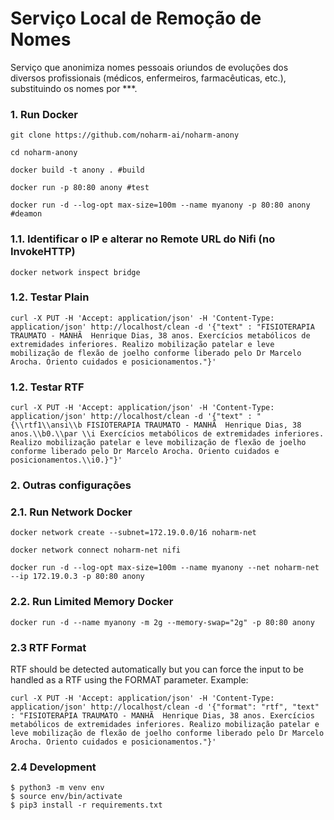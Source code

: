 # Serviço Local de Remoção de Nomes

Serviço que anonimiza nomes pessoais oriundos de evoluções dos diversos profissionais (médicos, enfermeiros, farmacêuticas, etc.), substituindo os nomes por \*\*\*.

### 1. Run Docker

```
git clone https://github.com/noharm-ai/noharm-anony

cd noharm-anony

docker build -t anony . #build

docker run -p 80:80 anony #test

docker run -d --log-opt max-size=100m --name myanony -p 80:80 anony #deamon
```

### 1.1. Identificar o IP e alterar no Remote URL do Nifi (no InvokeHTTP)

```
docker network inspect bridge
```

### 1.2. Testar Plain

```
curl -X PUT -H 'Accept: application/json' -H 'Content-Type: application/json' http://localhost/clean -d '{"text" : "FISIOTERAPIA TRAUMATO - MANHÃ  Henrique Dias, 38 anos. Exercícios metabólicos de extremidades inferiores. Realizo mobilização patelar e leve mobilização de flexão de joelho conforme liberado pelo Dr Marcelo Arocha. Oriento cuidados e posicionamentos."}'
```

### 1.2. Testar RTF

```
curl -X PUT -H 'Accept: application/json' -H 'Content-Type: application/json' http://localhost/clean -d '{"text" : "{\\rtf1\\ansi\\b FISIOTERAPIA TRAUMATO - MANHÃ  Henrique Dias, 38 anos.\\b0.\\par \\i Exercícios metabólicos de extremidades inferiores. Realizo mobilização patelar e leve mobilização de flexão de joelho conforme liberado pelo Dr Marcelo Arocha. Oriento cuidados e posicionamentos.\\i0.}"}'
```

### 2. Outras configurações

### 2.1. Run Network Docker

```
docker network create --subnet=172.19.0.0/16 noharm-net

docker network connect noharm-net nifi

docker run -d --log-opt max-size=100m --name myanony --net noharm-net --ip 172.19.0.3 -p 80:80 anony
```

### 2.2. Run Limited Memory Docker

```
docker run -d --name myanony -m 2g --memory-swap="2g" -p 80:80 anony
```

### 2.3 RTF Format

RTF should be detected automatically but you can force the input to be handled as a RTF using the FORMAT parameter. Example:

```
curl -X PUT -H 'Accept: application/json' -H 'Content-Type: application/json' http://localhost/clean -d '{"format": "rtf", "text" : "FISIOTERAPIA TRAUMATO - MANHÃ  Henrique Dias, 38 anos. Exercícios metabólicos de extremidades inferiores. Realizo mobilização patelar e leve mobilização de flexão de joelho conforme liberado pelo Dr Marcelo Arocha. Oriento cuidados e posicionamentos."}'
```

### 2.4 Development

```
$ python3 -m venv env
$ source env/bin/activate
$ pip3 install -r requirements.txt
```
